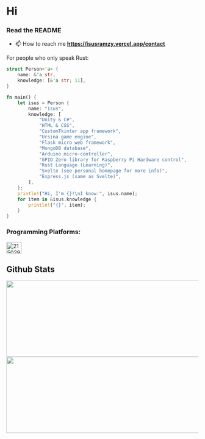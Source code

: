 # Hi
### Read the README

- 📫 How to reach me **https://isusramzy.vercel.app/contact**

For people who only speak Rust:  
```rust
struct Person<'a> {
    name: &'a str,
    knowledge: [&'a str; 11],
}

fn main() {
    let isus = Person {
        name: "Isus",
        knowledge: [
            "Unity & C#",
            "HTML & CSS",
            "CustomTkinter app framework",
            "Ursina game engine",
            "Flask micro web framework",
            "MongoDB database",
            "Arduino micro-controller",
            "GPIO Zero library for Raspberry Pi Hardware control",
            "Rust Language (Learning)",
            "Svelte (see personal homepage for more info)",
            "Express.js (same as Svelte)",
        ],
    };
    println!("Hi, I'm {}!\nI know:", isus.name);
    for item in &isus.knowledge {
        println!("{}", item);
    }
}
```

<h3 align="left">Programming Platforms:</h3>
<p align="left">
<a href="https://stackoverflow.com/users/21502965" target="blank"><img align="center" src="https://raw.githubusercontent.com/rahuldkjain/github-profile-readme-generator/master/src/images/icons/Social/stack-overflow.svg" alt="21502965" height="30" width="40" /></a>
</p>

## Github Stats

<p>
   <img width="600" height="200" src="https://github-readme-stats.vercel.app/api?username=IsusRamzy&show_icons=true&theme=dark&githubcache=0">
  <br>
  <img width="600" height="200" src="https://github-readme-stats.vercel.app/api/top-langs/?username=IsusRamzy&size_weight=0.0005&count_weight=0.3&layout=compact&theme=dark&githubcache=0">  
  <br>
</p>

